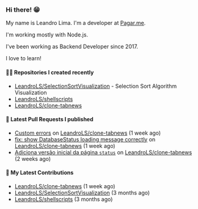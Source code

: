 ### Hi there! 😁 

My name is Leandro Lima. I'm a developer at [Pagar.me](https://pagar.me/).  

I'm working mostly with Node.js. 

I've been working as Backend Developer since 2017. 

I love to learn!  

#### 👨‍💻 Repositories I created recently
- [LeandroLS/SelectionSortVisualization](https://github.com/LeandroLS/SelectionSortVisualization) - Selection Sort Algorithm Visualization
- [LeandroLS/shellscripts](https://github.com/LeandroLS/shellscripts)
- [LeandroLS/clone-tabnews](https://github.com/LeandroLS/clone-tabnews)

#### 🔨 Latest Pull Requests I published

- [Custom errors](https://github.com/LeandroLS/clone-tabnews/pull/31) on [LeandroLS/clone-tabnews](https://github.com/LeandroLS/clone-tabnews) (1 week ago)
- [fix: show DatabaseStatus loading message correctly](https://github.com/LeandroLS/clone-tabnews/pull/30) on [LeandroLS/clone-tabnews](https://github.com/LeandroLS/clone-tabnews) (1 week ago)
- [Adiciona versão inicial da página `status`](https://github.com/LeandroLS/clone-tabnews/pull/29) on [LeandroLS/clone-tabnews](https://github.com/LeandroLS/clone-tabnews) (2 weeks ago)

#### :construction_worker: My Latest Contributions

- [LeandroLS/clone-tabnews](https://github.com/LeandroLS/clone-tabnews) (1 week ago)
- [LeandroLS/SelectionSortVisualization](https://github.com/LeandroLS/SelectionSortVisualization) (3 months ago)
- [LeandroLS/shellscripts](https://github.com/LeandroLS/shellscripts) (3 months ago)
